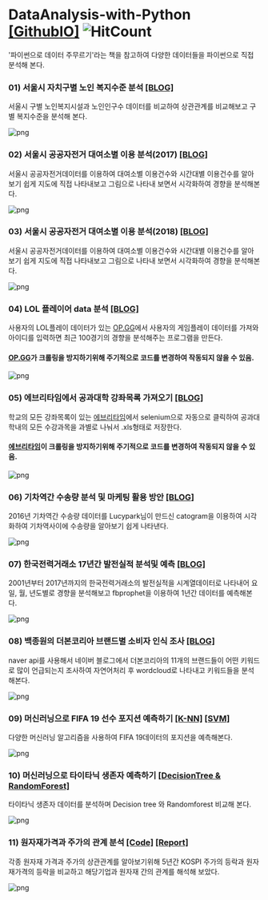 # DataAnalysis-with-Python <a href="https://hwangtoemat.github.io/dataanalysis-with-python/">[GithubIO]</a> ![HitCount](http://hits.dwyl.com/HwangToeMat/DataAnalysis-with-Python.svg) 
'파이썬으로 데이터 주무르기'라는 책을 참고하여 다양한 데이터들을 파이썬으로 직접 분석해 본다.


### 01) 서울시 자치구별 노인 복지수준 분석 <a href="https://hwangtoemat.github.io/dataanalysis-with-python/2019-01-11-%EC%84%9C%EC%9A%B8%EC%8B%9C-%EC%9E%90%EC%B9%98%EA%B5%AC%EB%B3%84-%EB%85%B8%EC%9D%B8-%EB%B3%B5%EC%A7%80%EC%88%98%EC%A4%80-%EB%B6%84%EC%84%9D/">[BLOG]</a>
서울시 구별 노인복지시설과 노인인구수 데이터를 비교하여 상관관계를 비교해보고 구별 복지수준을 분석해 본다.

![png](https://github.com/HwangToeMat/HwangToeMat.github.io/blob/master/assets/img/thumbnail/dwp-1.png?raw=true)

### 02) 서울시 공공자전거 대여소별 이용 분석(2017) <a href="https://hwangtoemat.github.io/dataanalysis-with-python/2019-01-29-%EC%84%9C%EC%9A%B8%EC%8B%9C-%EA%B3%B5%EA%B3%B5%EC%9E%90%EC%A0%84%EA%B1%B0-%EB%8C%80%EC%97%AC%EC%86%8C%EB%B3%84-%EC%9D%B4%EC%9A%A9-%EB%B6%84%EC%84%9D_1/">[BLOG]</a>
서울시 공공자전거데이터를 이용하여 대여소별 이용건수와 시간대별 이용건수를 알아보기 쉽게 지도에 직접 나타내보고 그림으로 나타내 보면서 시각화하여 경향을 분석해본다.

![png](https://github.com/HwangToeMat/HwangToeMat.github.io/blob/master/assets/img/thumbnail/dwp-2.png?raw=true)

### 03) 서울시 공공자전거 대여소별 이용 분석(2018) <a href="https://hwangtoemat.github.io/dataanalysis-with-python/2019-02-18-%EC%84%9C%EC%9A%B8%EC%8B%9C-%EA%B3%B5%EA%B3%B5%EC%9E%90%EC%A0%84%EA%B1%B0-%EB%8C%80%EC%97%AC%EC%86%8C%EB%B3%84-%EC%9D%B4%EC%9A%A9-%EB%B6%84%EC%84%9D_2/">[BLOG]</a>
서울시 공공자전거데이터를 이용하여 대여소별 이용건수와 시간대별 이용건수를 알아보기 쉽게 지도에 직접 나타내보고 그림으로 나타내 보면서 시각화하여 경향을 분석해본다.

![png](https://github.com/HwangToeMat/HwangToeMat.github.io/blob/master/assets/img/thumbnail/dwp-3.png?raw=true)

### 04) LOL 플레이어 data 분석 <a href="https://hwangtoemat.github.io/dataanalysis-with-python/2019-02-28-%EB%A6%AC%EA%B7%B8%EC%98%A4%EB%B8%8C%EB%A0%88%EC%A0%84%EB%93%9C-%EB%AA%A8%EC%8A%A4%ED%8A%B8-%EC%B1%94%ED%94%BC%EC%96%B8-%EB%B0%8F-%EC%B5%9C%EA%B7%BC-100%EA%B2%BD%EA%B8%B0-%EB%B6%84%EC%84%9D%ED%95%98%EA%B8%B0/">[BLOG]</a>
사용자의 LOL플레이 데이터가 있는 <a href="OP.GG">OP.GG</a>에서 사용자의 게임플레이 데이터를 가져와 아이디를 입력하면 최근 100경기의 경향을 분석해주는 프로그램을 만든다.
#### <a href="OP.GG">OP.GG</a>가 크롤링을 방지하기위해 주기적으로 코드를 변경하여 작동되지 않을 수 있음.

![png](https://github.com/HwangToeMat/HwangToeMat.github.io/blob/master/assets/img/thumbnail/dwp-4.png?raw=true)

### 05) 에브리타임에서 공과대학 강좌목록 가져오기 <a href="https://hwangtoemat.github.io/dataanalysis-with-python/2019-03-07-%EA%B2%BD%ED%9D%AC%EB%8C%80%ED%95%99%EA%B5%90-%EA%B3%B5%EA%B3%BC%EB%8C%80%ED%95%99-%EC%8B%9C%EA%B0%84%ED%91%9C-%EB%B6%84%EC%84%9D/">[BLOG]</a>
학교의 모든 강좌목록이 있는 <a href="https://everytime.kr/">에브리타임</a>에서 selenium으로 자동으로 클릭하여 공과대학내의 모든 수강과목을 과별로 나눠서 .xls형태로 저장한다.
#### <a href="https://everytime.kr/">에브리타임</a>이 크롤링을 방지하기위해 주기적으로 코드를 변경하여 작동되지 않을 수 있음.

![png](https://github.com/HwangToeMat/HwangToeMat.github.io/blob/master/assets/img/thumbnail/dwp-5.png?raw=true)

### 06) 기차역간 수송량 분석 및 마케팅 활용 방안 <a href="https://hwangtoemat.github.io/dataanalysis-with-python/2019-03-18-%EA%B8%B0%EC%B0%A8%EC%97%AD%EA%B0%84-%EC%88%98%EC%86%A1%EB%9F%89-%EB%B6%84%EC%84%9D-%EB%B0%8F-%EB%A7%88%EC%BC%80%ED%8C%85-%ED%99%9C%EC%9A%A9-%EB%B0%A9%EC%95%88/">[BLOG]</a>
2016년 기차역간 수송량 데이터를 Lucypark님이 만드신 catogram을 이용하여 시각화하여 기차역사이에 수송량을 알아보기 쉽게 나타낸다.

![png](https://github.com/HwangToeMat/HwangToeMat.github.io/blob/master/assets/img/thumbnail/dwp-6.png?raw=true)

### 07) 한국전력거래소 17년간 발전실적 분석및 예측	<a href="https://hwangtoemat.github.io/dataanalysis-with-python/2019-03-25-%ED%95%9C%EA%B5%AD%EC%A0%84%EB%A0%A5%EA%B1%B0%EB%9E%98%EC%86%8C-17%EB%85%84%EA%B0%84-%EB%B0%9C%EC%A0%84%EC%8B%A4%EC%A0%81-%EB%B6%84%EC%84%9D%EB%B0%8F-%EC%98%88%EC%B8%A1/">[BLOG]</a>
2001년부터 2017년까지의 한국전력거래소의 발전실적을 시계열데이터로 나타내어 요일, 월, 년도별로 경향을 분석해보고 fbprophet을 이용하여 1년간 데이터를 예측해본다.

![png](https://github.com/HwangToeMat/HwangToeMat.github.io/blob/master/assets/img/thumbnail/dwp-7.png?raw=true)

### 08) 백종원의 더본코리아 브랜드별 소비자 인식 조사 <a href="https://hwangtoemat.github.io/dataanalysis-with-python/2019-04-11-%EB%B0%B1%EC%A2%85%EC%9B%90%EC%9D%98-%EB%8D%94%EB%B3%B8%EC%BD%94%EB%A6%AC%EC%95%84-%EB%B8%8C%EB%9E%9C%EB%93%9C%EB%B3%84-%EC%86%8C%EB%B9%84%EC%9E%90-%EC%9D%B8%EC%8B%9D-%EC%A1%B0%EC%82%AC/">[BLOG]</a>
naver api를 사용해서 네이버 블로그에서 더본코리아의 11개의 브랜드들이 어떤 키워드로 많이 언급되는지 조사하여 자연어처리 후 wordcloud로 나타내고 키워드들을 분석해본다.

![png](https://github.com/HwangToeMat/HwangToeMat.github.io/blob/master/assets/img/thumbnail/dwp-8.png?raw=true)

### 09) 머신러닝으로 FIFA 19 선수 포지션 예측하기 <a href="https://hwangtoemat.github.io/dataanalysis-with-python/2019-05-22-%EB%A8%B8%EC%8B%A0%EB%9F%AC%EB%8B%9D%EC%9C%BC%EB%A1%9C-FIFA-19-%EC%84%A0%EC%88%98-%ED%8F%AC%EC%A7%80%EC%85%98-%EC%98%88%EC%B8%A1%ED%95%98%EA%B8%B0-K-NN/">[K-NN]</a> <a href="https://hwangtoemat.github.io/dataanalysis-with-python/2019-05-27-%EB%A8%B8%EC%8B%A0%EB%9F%AC%EB%8B%9D%EC%9C%BC%EB%A1%9C-FIFA-19-%EC%84%A0%EC%88%98-%ED%8F%AC%EC%A7%80%EC%85%98-%EC%98%88%EC%B8%A1%ED%95%98%EA%B8%B0-SVM/">[SVM]</a>
다양한 머신러닝 알고리즘을 사용하여 FIFA 19데이터의 포지션을 예측해본다.

![png](https://github.com/HwangToeMat/HwangToeMat.github.io/blob/master/assets/img/thumbnail/dwp-11.jpg?raw=true)

### 10) 머신러닝으로 타이타닉 생존자 예측하기 <a href="https://hwangtoemat.github.io/dataanalysis-with-python/2019-06-11-%ED%83%80%EC%9D%B4%ED%83%80%EB%8B%89-%EC%83%9D%EC%A1%B4%EC%9E%90-%EC%98%88%EC%B8%A1-Decision-tree-%EC%99%80-Randomforest-%EB%B9%84%EA%B5%90%ED%95%98%EA%B8%B0/">[DecisionTree & RandomForest]</a>
타이타닉 생존자 데이터를 분석하며 Decision tree 와 Randomforest 비교해 본다.

![png](https://github.com/HwangToeMat/HwangToeMat.github.io/blob/master/assets/img/thumbnail/dwp-13.png?raw=true)

### 11) 원자재가격과 주가의 관계 분석 <a href="https://hwangtoemat.github.io/dataanalysis-with-python/2019-04-29-Raw-Material-Price-and-Stock-Price/">[Code]</a> <a href="https://hwangtoemat.github.io/dataanalysis-with-python/2019-05-02-Raw-Material-Price-and-Stock-Price_2/">[Report]</a>
각종 원자재 가격과 주가의 상관관계를 알아보기위해 5년간 KOSPI 주가의 등락과 원자재가격의 등락을 비교하고 해당기업과 원자재 간의 관계를 해석해 보았다.

![png](https://github.com/HwangToeMat/HwangToeMat.github.io/blob/master/assets/img/thumbnail/dwp-9.jpg?raw=true)
